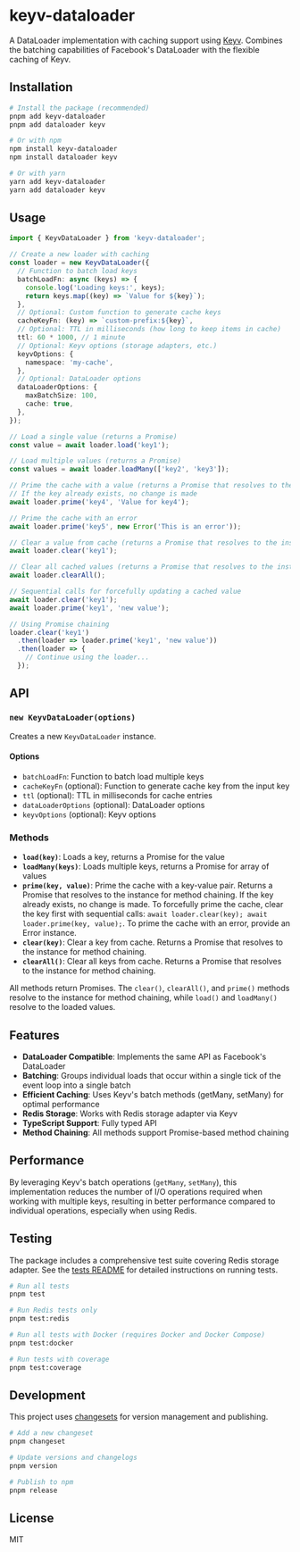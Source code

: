 # keyv-dataloader

A DataLoader implementation with caching support using [Keyv](https://github.com/jaredwray/keyv). Combines the batching capabilities of Facebook's DataLoader with the flexible caching of Keyv.

## Installation

```bash
# Install the package (recommended)
pnpm add keyv-dataloader
pnpm add dataloader keyv
```

```bash
# Or with npm
npm install keyv-dataloader
npm install dataloader keyv
```

```bash
# Or with yarn
yarn add keyv-dataloader
yarn add dataloader keyv
```

## Usage

```typescript
import { KeyvDataLoader } from 'keyv-dataloader';

// Create a new loader with caching
const loader = new KeyvDataLoader({
  // Function to batch load keys
  batchLoadFn: async (keys) => {
    console.log('Loading keys:', keys);
    return keys.map((key) => `Value for ${key}`);
  },
  // Optional: Custom function to generate cache keys
  cacheKeyFn: (key) => `custom-prefix:${key}`,
  // Optional: TTL in milliseconds (how long to keep items in cache)
  ttl: 60 * 1000, // 1 minute
  // Optional: Keyv options (storage adapters, etc.)
  keyvOptions: {
    namespace: 'my-cache',
  },
  // Optional: DataLoader options
  dataLoaderOptions: {
    maxBatchSize: 100,
    cache: true,
  },
});

// Load a single value (returns a Promise)
const value = await loader.load('key1');

// Load multiple values (returns a Promise)
const values = await loader.loadMany(['key2', 'key3']);

// Prime the cache with a value (returns a Promise that resolves to the instance for chaining)
// If the key already exists, no change is made
await loader.prime('key4', 'Value for key4');

// Prime the cache with an error
await loader.prime('key5', new Error('This is an error'));

// Clear a value from cache (returns a Promise that resolves to the instance for chaining)
await loader.clear('key1');

// Clear all cached values (returns a Promise that resolves to the instance for chaining)
await loader.clearAll();

// Sequential calls for forcefully updating a cached value
await loader.clear('key1');
await loader.prime('key1', 'new value');

// Using Promise chaining
loader.clear('key1')
  .then(loader => loader.prime('key1', 'new value'))
  .then(loader => {
    // Continue using the loader...
  });
```

## API

### `new KeyvDataLoader(options)`

Creates a new `KeyvDataLoader` instance.

#### Options

- `batchLoadFn`: Function to batch load multiple keys
- `cacheKeyFn` (optional): Function to generate cache key from the input key
- `ttl` (optional): TTL in milliseconds for cache entries
- `dataLoaderOptions` (optional): DataLoader options
- `keyvOptions` (optional): Keyv options

### Methods

- **`load(key)`**: Loads a key, returns a Promise for the value
- **`loadMany(keys)`**: Loads multiple keys, returns a Promise for array of values
- **`prime(key, value)`**: Prime the cache with a key-value pair. Returns a Promise that resolves to the instance for method chaining. If the key already exists, no change is made. To forcefully prime the cache, clear the key first with sequential calls: `await loader.clear(key); await loader.prime(key, value);`. To prime the cache with an error, provide an Error instance.
- **`clear(key)`**: Clear a key from cache. Returns a Promise that resolves to the instance for method chaining.
- **`clearAll()`**: Clear all keys from cache. Returns a Promise that resolves to the instance for method chaining.

All methods return Promises. The `clear()`, `clearAll()`, and `prime()` methods resolve to the instance for method chaining, while `load()` and `loadMany()` resolve to the loaded values.

## Features

- **DataLoader Compatible**: Implements the same API as Facebook's DataLoader
- **Batching**: Groups individual loads that occur within a single tick of the event loop into a single batch
- **Efficient Caching**: Uses Keyv's batch methods (getMany, setMany) for optimal performance
- **Redis Storage**: Works with Redis storage adapter via Keyv
- **TypeScript Support**: Fully typed API
- **Method Chaining**: All methods support Promise-based method chaining

## Performance

By leveraging Keyv's batch operations (`getMany`, `setMany`), this implementation reduces the number of I/O operations required when working with multiple keys, resulting in better performance compared to individual operations, especially when using Redis.

## Testing

The package includes a comprehensive test suite covering Redis storage adapter. See the [tests README](./tests/README.md) for detailed instructions on running tests.

```bash
# Run all tests
pnpm test

# Run Redis tests only
pnpm test:redis

# Run all tests with Docker (requires Docker and Docker Compose)
pnpm test:docker

# Run tests with coverage
pnpm test:coverage
```

## Development

This project uses [changesets](https://github.com/changesets/changesets) for version management and publishing.

```bash
# Add a new changeset
pnpm changeset

# Update versions and changelogs
pnpm version

# Publish to npm
pnpm release
```

## License

MIT
